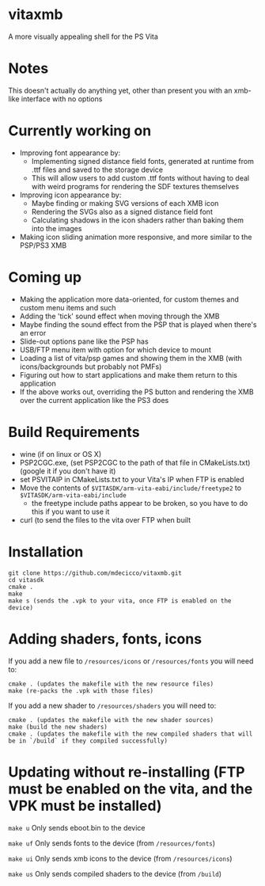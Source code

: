 # vitaxmb
A more visually appealing shell for the PS Vita

# Notes
This doesn't actually do anything yet, other than present you with an xmb-like interface with no options

# Currently working on
- Improving font appearance by:
  - Implementing signed distance field fonts, generated at runtime from .ttf files and saved to the storage device
  - This will allow users to add custom .ttf fonts without having to deal with weird programs for rendering the SDF textures themselves
- Improving icon appearance by:
  - Maybe finding or making SVG versions of each XMB icon
  - Rendering the SVGs also as a signed distance field font
  - Calculating shadows in the icon shaders rather than baking them into the images
- Making icon sliding animation more responsive, and more similar to the PSP/PS3 XMB

# Coming up
- Making the application more data-oriented, for custom themes and custom menu items and such
- Adding the 'tick' sound effect when moving through the XMB
- Maybe finding the sound effect from the PSP that is played when there's an error
- Slide-out options pane like the PSP has
- USB/FTP menu item with option for which device to mount
- Loading a list of vita/psp games and showing them in the XMB (with icons/backgrounds but probably not PMFs)
- Figuring out how to start applications and make them return to this application
- If the above works out, overriding the PS button and rendering the XMB over the current application like the PS3 does

# Build Requirements
- wine (if on linux or OS X)
- PSP2CGC.exe, (set PSP2CGC to the path of that file in CMakeLists.txt) (google it if you don't have it)
- set PSVITAIP in CMakeLists.txt to your Vita's IP when FTP is enabled
- Move the contents of `$VITASDK/arm-vita-eabi/include/freetype2` to `$VITASDK/arm-vita-eabi/include`
  - the freetype include paths appear to be broken, so you have to do this if you want to use it
- curl (to send the files to the vita over FTP when built

# Installation
```
git clone https://github.com/mdecicco/vitaxmb.git
cd vitasdk
cmake .
make
make s (sends the .vpk to your vita, once FTP is enabled on the device)
```

# Adding shaders, fonts, icons
If you add a new file to `/resources/icons` or `/resources/fonts` you will need to:
```
cmake . (updates the makefile with the new resource files)
make (re-packs the .vpk with those files)
```

If you add a new shader to `/resources/shaders` you will need to:
```
cmake . (updates the makefile with the new shader sources)
make (build the new shaders)
cmake . (updates the makefile with the new compiled shaders that will be in `/build` if they compiled successfully)
```

# Updating without re-installing (FTP must be enabled on the vita, and the VPK must be installed)
`make u` Only sends eboot.bin to the device

`make uf` Only sends fonts to the device (from `/resources/fonts`)

`make ui` Only sends xmb icons to the device (from `/resources/icons`)

`make us` Only sends compiled shaders to the device (from `/build`)
